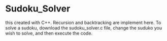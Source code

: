 # Sudoku_Solver
this created with C++.
Recursion and  backtracking  are implement here.
To solve a sudoku, download the sudoku_solver.c file, change the suduko you wish to solve, and then execute the code.
